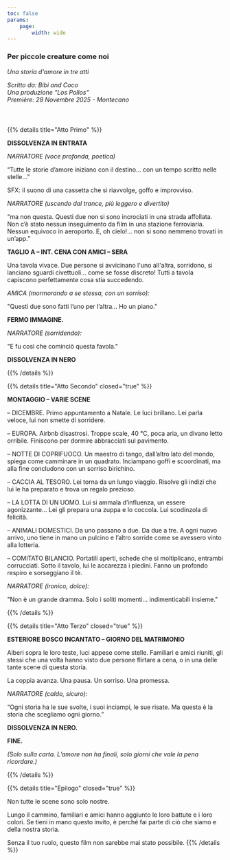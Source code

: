 ```yaml
---
toc: false
params:
    page:
        width: wide
---
```


### Per piccole creature come noi

_Una storia d'amore in tre atti_

_Scritto da: Bibi and Coco_<br />
_Una produzione "Los Pollos"_<br />
_Première: 28 Novembre 2025 - Montecano_

[//]: # (TODO: Use tailwind)
<div style="height: 25px"></div>

{{% details title="Atto Primo" %}}

**DISSOLVENZA IN ENTRATA**

_NARRATORE (voce profonda, poetica)_

“Tutte le storie d’amore iniziano con il destino… con un tempo scritto nelle stelle…”

SFX: il suono di una cassetta che si riavvolge, goffo e improvviso.

_NARRATORE (uscendo dal trance, più leggero e divertito)_

“ma non questa. Questi due non si sono incrociati in una strada affollata. Non c’è stato nessun inseguimento da film in una stazione ferroviaria. Nessun equivoco in aeroporto. E, oh cielo!… non si sono nemmeno trovati in un’app.”

**TAGLIO A – INT. CENA CON AMICI – SERA**

Una tavola vivace. Due persone si avvicinano l'uno all'altra, sorridono, si lanciano sguardi civettuoli… come se fosse discreto! Tutti a tavola capiscono perfettamente cosa stia succedendo.

_AMICA (mormorando a se stessa, con un sorriso):_

"Questi due sono fatti l’uno per l’altra… Ho un piano."

**FERMO IMMAGINE.**

_NARRATORE (sorridendo):_

"E fu così che cominciò questa favola."

**DISSOLVENZA IN NERO**

{{% /details %}}

{{% details title="Atto Secondo" closed="true" %}}

**MONTAGGIO – VARIE SCENE**

– DICEMBRE. Primo appuntamento a Natale. Le luci brillano. Lei parla veloce, lui non smette di sorridere.

– EUROPA. Airbnb disastrosi. Troppe scale, 40 °C, poca aria, un divano letto orribile. Finiscono per dormire abbracciati sul pavimento.

– NOTTE DI COPRIFUOCO. Un maestro di tango, dall’altro lato del mondo, spiega come camminare in un quadrato. Inciampano goffi e scoordinati, ma alla fine concludono con un sorriso birichino.

– CACCIA AL TESORO. Lei torna da un lungo viaggio. Risolve gli indizi che lui le ha preparato e trova un regalo prezioso.

– LA LOTTA DI UN UOMO. Lui si ammala d’influenza, un essere agonizzante… Lei gli prepara una zuppa e lo coccola. Lui scodinzola di felicità.

– ANIMALI DOMESTICI. Da uno passano a due. Da due a tre. A ogni nuovo arrivo, uno tiene in mano un pulcino e l’altro sorride come se avessero vinto alla lotteria.

– COMITATO BILANCIO. Portatili aperti, schede che si moltiplicano, entrambi corrucciati. Sotto il tavolo, lui le accarezza i piedini. Fanno un profondo respiro e sorseggiano il tè.

_NARRATORE (ironico, dolce):_

"Non è un grande dramma. Solo i soliti momenti… indimenticabili insieme."

{{% /details %}}

{{% details title="Atto Terzo" closed="true" %}}

**ESTERIORE BOSCO INCANTATO – GIORNO DEL MATRIMONIO**

Alberi sopra le loro teste, luci appese come stelle. Familiari e amici riuniti, gli stessi che una volta hanno visto due persone flirtare a cena, o in una delle tante scene di questa storia.

La coppia avanza. Una pausa. Un sorriso. Una promessa.

_NARRATORE (caldo, sicuro):_

“Ogni storia ha le sue svolte, i suoi inciampi, le sue risate. Ma questa è la storia che scegliamo ogni giorno.”

**DISSOLVENZA IN NERO.**

**FINE.**

_(Solo sulla carta. L’amore non ha finali, solo giorni che vale la pena ricordare.)_

{{% /details %}}

{{% details title="Epilogo" closed="true" %}}

Non tutte le scene sono solo nostre.

Lungo il cammino, familiari e amici hanno aggiunto le loro battute e i loro colori. Se tieni in mano questo invito, è perché fai parte di ciò che siamo e della nostra storia.

Senza il tuo ruolo, questo film non sarebbe mai stato possibile.
{{% /details %}}